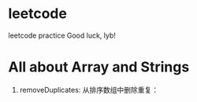 # leetcode
leetcode practice
Good luck, lyb!

# All about Array and Strings
1. removeDuplicates: 从排序数组中删除重复：